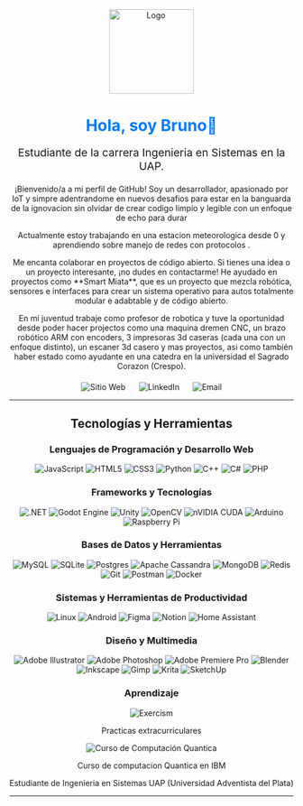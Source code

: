 <div align="center">
  <a href="https://github.com/tu-usuario">
  <img src="https://avatars.githubusercontent.com/u/tu-id-de-usuario?v=4" alt="Logo" width="150" height="150">
  </a>

  <h1 style="color:#007BFF;">Hola, soy Bruno👋</h1>
  <p style="font-size:1.2rem;">Estudiante de la carrera Ingenieria en Sistemas en la UAP.</p>

  <p>
    ¡Bienvenido/a a mi perfil de GitHub! Soy un desarrollador, apasionado por IoT  y simpre adentrandome en nuevos desafios para estar en la banguarda de la ignovacion sin olvidar de crear codigo limpio y legible con un enfoque de echo para durar
  </p>

  <p>
    Actualmente estoy trabajando en una estacion meteorologica desde 0 y aprendiendo sobre manejo de redes con protocolos </strong>.
  </p>


 <p>
  Me encanta colaborar en proyectos de código abierto. Si tienes una idea o un proyecto interesante, ¡no dudes en contactarme! He ayudado en proyectos como **Smart Miata**, que es un proyecto que mezcla robótica, sensores e interfaces para crear un sistema operativo para autos totalmente modular e adabtable y de código abierto.
</p>

<p>
En mi juventud trabaje como profesor de robotica y tuve la oportunidad desde poder hacer projectos como una maquina dremen CNC, un brazo robótico ARM con encoders, 3 impresoras 3d caseras (cada una con un enfoque distinto), un escaner 3d casero y mas proyectos, asi como también haber estado como ayudante en una catedra en la universidad el Sagrado Corazon (Crespo).
</p>




  <div style="margin-top: 20px;">
    <a href="https://tu-sitio-web.com" target="_blank" style="text-decoration: none; margin: 0 10px;">
      <img src="https://img.shields.io/badge/Sitio_Web-Enlace-informational?style=for-the-badge&logo=WorldWideWeb&logoColor=white&color=black" alt="Sitio Web">
    </a>
    <a href="https://www.linkedin.com/in/tu-usuario-de-linkedin" target="_blank" style="text-decoration: none; margin: 0 10px;">
      <img src="https://img.shields.io/badge/LinkedIn-Perfil-blue?style=for-the-badge&logo=linkedin&logoColor=white" alt="LinkedIn">
    </a>
    <a href="mailto:tu-correo@ejemplo.com" style="text-decoration: none; margin: 0 10px;">
      <img src="https://img.shields.io/badge/Email-Contacto-red?style=for-the-badge&logo=gmail&logoColor=white" alt="Email">
    </a>
  </div>
</div>

---

<h2 align="center">Tecnologías y Herramientas</h2>
<div align="center">
  <h3>Lenguajes de Programación y Desarrollo Web</h3>
  <img src="https://img.shields.io/badge/JavaScript-F7DF1E?style=for-the-badge&logo=javascript&logoColor=black" alt="JavaScript">
  <img src="https://img.shields.io/badge/HTML5-E34F26?style=for-the-badge&logo=html5&logoColor=white" alt="HTML5">
  <img src="https://img.shields.io/badge/CSS3-1572B6?style=for-the-badge&logo=css3&logoColor=white" alt="CSS3">
  <img src="https://img.shields.io/badge/Python-3776AB?style=for-the-badge&logo=python&logoColor=white" alt="Python">
  <img src="https://img.shields.io/badge/c++-%2300599C.svg?style=for-the-badge&logo=c%2B%2B&logoColor=white" alt="C++">
  <img src="https://img.shields.io/badge/c%23-%23239120.svg?style=for-the-badge&logo=csharp&logoColor=white" alt="C#">
  <img src="https://img.shields.io/badge/php-%23777BB4.svg?style=for-the-badge&logo=php&logoColor=white" alt="PHP">
</div>

<div align="center">
  <h3>Frameworks y Tecnologías</h3>
  <img src="https://img.shields.io/badge/.NET-5C2D91?style=for-the-badge&logo=.net&logoColor=white" alt=".NET">
  <img src="https://img.shields.io/badge/GODOT-%23FFFFFF.svg?style=for-the-badge&logo=godot-engine" alt="Godot Engine">
  <img src="https://img.shields.io/badge/unity-%23000000.svg?style=for-the-badge&logo=unity&logoColor=white" alt="Unity">
  <img src="https://img.shields.io/badge/OpenCV-%23white.svg?style=for-the-badge&logo=opencv&logoColor=white" alt="OpenCV">
  <img src="https://img.shields.io/badge/cuda-000000.svg?style=for-the-badge&logo=nVIDIA&logoColor=green" alt="nVIDIA CUDA">
  <img src="https://img.shields.io/badge/Arduino-00979D?style=for-the-badge&logo=Arduino&logoColor=white" alt="Arduino">
  <img src="https://img.shields.io/badge/-Raspberry_Pi-C51A4A?style=for-the-badge&logo=Raspberry-Pi" alt="Raspberry Pi">
</div>

<div align="center">
  <h3>Bases de Datos y Herramientas</h3>
  <img src="https://img.shields.io/badge/mysql-4479A1.svg?style=for-the-badge&logo=mysql&logoColor=white" alt="MySQL">
  <img src="https://img.shields.io/badge/sqlite-%2307405e.svg?style=for-the-badge&logo=sqlite&logoColor=white" alt="SQLite">
  <img src="https://img.shields.io/badge/postgres-%23316192.svg?style=for-the-badge&logo=postgresql&logoColor=white" alt="Postgres">
  <img src="https://img.shields.io/badge/cassandra-%231287B1.svg?style=for-the-badge&logo=apache-cassandra&logoColor=white" alt="Apache Cassandra">
  <img src="https://img.shields.io/badge/MongoDB-%234ea94b.svg?style=for-the-badge&logo=mongodb&logoColor=white" alt="MongoDB">
  <img src="https://img.shields.io/badge/redis-%23DD0031.svg?style=for-the-badge&logo=redis&logoColor=white" alt="Redis">
  <img src="https://img.shields.io/badge/git-%23F05033.svg?style=for-the-badge&logo=git&logoColor=white" alt="Git">
  <img src="https://img.shields.io/badge/Postman-FF6C37?style=for-the-badge&logo=postman&logoColor=white" alt="Postman">
  <img src="https://img.shields.io/badge/docker-%230db7ed.svg?style=for-the-badge&logo=docker&logoColor=white" alt="Docker">
</div>

<div align="center">
  <h3>Sistemas y Herramientas de Productividad</h3>
  <img src="https://img.shields.io/badge/Linux-FCC624?style=for-the-badge&logo=linux&logoColor=black" alt="Linux">
  <img src="https://img.shields.io/badge/Android-3DDC84?style=for-the-badge&logo=android&logoColor=white" alt="Android">
  <img src="https://img.shields.io/badge/figma-%23F24E1E.svg?style=for-the-badge&logo=figma&logoColor=white" alt="Figma">
  <img src="https://img.shields.io/badge/Notion-%23000000.svg?style=for-the-badge&logo=notion&logoColor=white" alt="Notion">
  <img src="https://img.shields.io/badge/home%20assistant-%2341BDF5.svg?style=for-the-badge&logo=home-assistant&logoColor=white" alt="Home Assistant">
</div>

<div align="center">
  <h3>Diseño y Multimedia</h3>
  <img src="https://img.shields.io/badge/adobe%20illustrator-%23FF9A00.svg?style=for-the-badge&logo=adobe%20illustrator&logoColor=white" alt="Adobe Illustrator">
  <img src="https://img.shields.io/badge/adobe%20photoshop-%2331A8FF.svg?style=for-the-badge&logo=adobe%20photoshop&logoColor=white" alt="Adobe Photoshop">
  <img src="https://img.shields.io/badge/Adobe%20Premiere%20Pro-9999FF.svg?style=for-the-badge&logo=Adobe%20Premiere%20Pro&logoColor=white" alt="Adobe Premiere Pro">
  <img src="https://img.shields.io/badge/blender-%23F5792A.svg?style=for-the-badge&logo=blender&logoColor=white" alt="Blender">
  <img src="https://img.shields.io/badge/Inkscape-e0e0e0?style=for-the-badge&logo=inkscape&logoColor=080A13" alt="Inkscape">
  <img src="https://img.shields.io/badge/Gimp-657D8B?style=for-the-badge&logo=gimp&logoColor=FFFFFF" alt="Gimp">
  <img src="https://img.shields.io/badge/Krita-203759?style=for-the-badge&logo=krita&logoColor=EEF37B" alt="Krita">
  <img src="https://img.shields.io/badge/SketchUp-005F9E?style=for-the-badge&logo=sketchup&logoColor=white" alt="SketchUp">
</div>

<div align="center">
  <h3>Aprendizaje</h3>
  <img src="https://img.shields.io/badge/Exercism-009CAB?style=for-the-badge&logo=exercism&logoColor=white" alt="Exercism">
    <p>
    Practicas extracurriculares
  </p>
  <img src="https://a11ybadges.com/badge?logo=ibm" alt="Curso de Computación Quantica">
  <p>
    Curso de computacion Quantica en IBM
  </p>

  <p>
    Estudiante de Ingenieria en Sistemas UAP (Universidad Adventista del Plata)
  </p>
</div>

---


